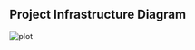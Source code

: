 ## Project Infrastructure Diagram

![plot](https://s385vla.storage.yandex.net/rdisk/eaa46384350132b94512802f2e490dc5f3c8dc49058635e9dc35197d8fa834ce/623f3ebb/bjm_2JYksuDp6gs3xw1DyqylkZYin_VlP-Zk-TYNfw0jWnZHX72bILUyDoA2nd_OS9eDp6-m3NxAYfklMK5Mjw==?uid=196613797&filename=Scheme.png&disposition=inline&hash=&limit=0&content_type=image%2Fpng&owner_uid=196613797&fsize=1073753&hid=8c3fc42a5327a0de9108f9c23d50d133&media_type=image&tknv=v2&etag=62da51203566bd611b4912b0d3fe6165&rtoken=fJymjRttkSQj&force_default=yes&ycrid=na-3f31b27c24a7359beaaccba7092d1554-downloader15h&ts=5db218af0e4c0&s=8e822cd0ed56c2596d5c5fc08cf04559a91714d4f97fe5a72ab0500de31bdcf8&pb=U2FsdGVkX18l8UbfYtk9aUtK7B4yyx3RMPmzfmCJDN1SIprIfZSEJSPxT87eEsZ4mV4fa9tcI5rmdIJlS_fyYjONAsdofmJkg46lsk3ZXrM)